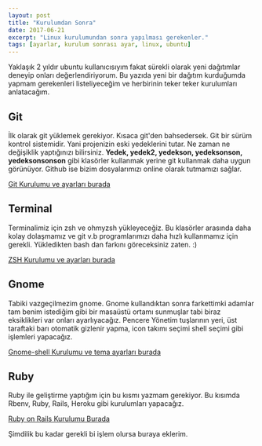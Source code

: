 ```yaml
---
layout: post
title: "Kurulumdan Sonra"
date: 2017-06-21
excerpt: "Linux kurulumundan sonra yapılması gerekenler."
tags: [ayarlar, kurulum sonrası ayar, linux, ubuntu]
---
```


Yaklaşık 2 yıldır ubuntu kullanıcısıyım fakat sürekli olarak yeni dağıtımlar deneyip onları değerlendiriyorum. Bu yazıda yeni bir dağıtım kurduğumda yapmam gerekenleri listeliyeceğim ve herbirinin teker teker kurulumları anlatacağım. 

Git
---
İlk olarak git yüklemek gerekiyor. Kısaca git'den bahsedersek. Git bir sürüm kontrol sistemidir. Yani projenizin eski yedeklerini tutar. Ne zaman ne değişiklik yaptığınızı bilirsiniz. **Yedek, yedek2, yedekson, yedeksonson, yedeksonsonson** gibi klasörler kullanmak yerine git kullanmak daha uygun görünüyor. Github ise bizim dosyalarımızı online olarak tutmamızı sağlar.

[Git Kurulumu ve ayarları burada](http://alperenbozkurt.net/Git-ve-github-ayarlari/)

Terminal
---
Terminalimiz için zsh ve ohmyzsh yükleyeceğiz. Bu klasörler arasında daha kolay dolaşmamız ve git v.b programlarımızı daha hızlı kullanmamız için gerekli. Yükledikten bash dan farkını göreceksiniz zaten. :)

[ZSH Kurulumu ve ayarları burada](http://alperenbozkurt.net/Zsh-ve-ohmyzsh-kurulumu/)

Gnome
---
Tabiki vazgeçilmezim gnome. Gnome kullandıktan sonra farkettimki adamlar tam benim istediğim gibi bir masaüstü ortamı sunmuşlar tabi biraz eksiklikleri var onları ayarlıyacağız. Pencere Yönetim tuşlarının yeri, üst taraftaki barı otomatik gizlenir yapma, icon takımı seçimi shell seçimi gibi işlemleri yapacağız.

[Gnome-shell Kurulumu ve tema ayarları burada](http://alperenbozkurt.net/Gnome-kurulumu-ve-ayarlari/)

Ruby
---
Ruby ile geliştirme yaptığım için bu kısmı yazmam gerekiyor. Bu kısımda Rbenv, Ruby, Rails, Heroku gibi kurulumları yapacağız.

[Ruby on Rails Kurulumu Burada](http://alperenbozkurt.net/Ruby-ve-rails-kurulumu/)

Şimdilik bu kadar gerekli bi işlem olursa buraya eklerim.
